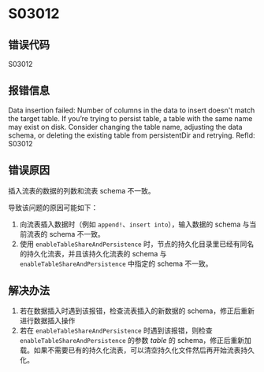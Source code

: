 # S03012

## 错误代码

S03012

## 报错信息

Data insertion failed: Number of columns in the data to insert doesn't match the
target table. If you’re trying to persist table, a table with the same name may
exist on disk. Consider changing the table name, adjusting the data schema, or
deleting the existing table from persistentDir and retrying. RefId: S03012

## 错误原因

插入流表的数据的列数和流表 schema 不一致。

导致该问题的原因可能如下：

1. 向流表插入数据时（例如 `append!`、`insert into`），输入数据的
   schema 与当前流表的 schema 不一致。
2. 使用 `enableTableShareAndPersistence`
   时，节点的持久化目录里已经有同名的持久化流表，并且该持久化流表的 schema 与
   `enableTableShareAndPersistence` 中指定的 schema 不一致。

## 解决办法

1. 若在数据插入时遇到该报错，检查流表插入的新数据的 schema，修正后重新进行数据插入操作
2. 若在 `enableTableShareAndPersistence` 时遇到该报错，则检查
   `enableTableShareAndPersistence` 的参数 *table* 的
   schema，修正后重新加载。如果不需要已有的持久化流表，可以清空持久化文件然后再开始流表持久化。

